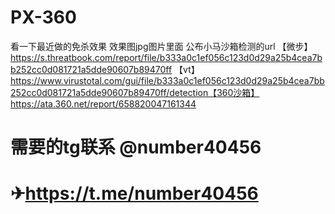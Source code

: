 # PX-360
看一下最近做的免杀效果
效果图jpg图片里面
公布小马沙箱检测的url
【微步】https://s.threatbook.com/report/file/b333a0c1ef056c123d0d29a25b4cea7bb252cc0d081721a5dde90607b89470ff 【vt】https://www.virustotal.com/gui/file/b333a0c1ef056c123d0d29a25b4cea7bb252cc0d081721a5dde90607b89470ff/detection【360沙箱】https://ata.360.net/report/658820047161344
# 需要的tg联系 @number40456
# ✈https://t.me/number40456

